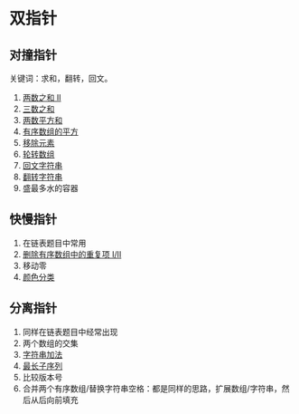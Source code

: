 # 双指针

## 对撞指针

关键词：求和，翻转，回文。

1. [两数之和 II](data_structures/hashtable/two_sum.py)
2. [三数之和](three_sum.py)
3. [两数平方和](square_sum.py)
4. [有序数组的平方](sorted_squares.py)
5. [移除元素](remove_element.py)
6. [轮转数组](rotate_array.py)
7. [回文字符串](valid_palindrome.py)
8. [翻转字符串](reverse_words.py)
9. 盛最多水的容器

## 快慢指针

1. 在链表题目中常用
2. [删除有序数组中的重复项 I/II](remove_duplicates_from_sorted_array.py)
3. 移动零
4. [颜色分类](sort_colors.py)

## 分离指针

1. 同样在链表题目中经常出现
2. 两个数组的交集
3. [字符串加法](data_structures/string/add_strings.py)
4. [最长子序列](longest_word.py)
5. 比较版本号
6. 合并两个有序数组/替换字符串空格：都是同样的思路，扩展数组/字符串，然后从后向前填充

